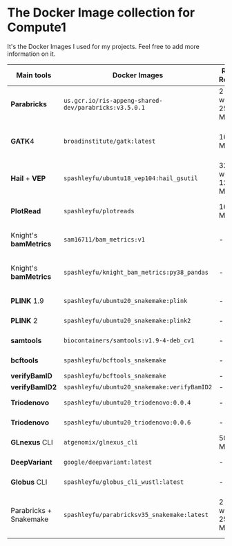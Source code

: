 # The Docker Image collection for Compute1

It's the Docker Images I used for my projects. Feel free to add more information on it.

| Main tools | Docker Images | Required Resources | dockerhub | Image size | Detail/Note |
| ---------- | ------------- | ------------------ | --------- | ---------- | ----------- |
| **Parabricks** | `us.gcr.io/ris-appeng-shared-dev/parabricks:v3.5.0.1` | 2 GPU with 256GB MEM | - | 3.78 GB | v3.5.0.1, [RIS doc](https://docs.ris.wustl.edu/doc/compute/recipes/tools/parabricks-quickstart.html) |
| **GATK**4 | `broadinstitute/gatk:latest` | 16GB MEM | [broadinstitute/gatk](https://hub.docker.com/r/broadinstitute/gatk/) | 1.64 GB | GATK 4.x and Picard, September 16, 2021 latest version is v4.2.2.0 |
| **Hail** + **VEP** | `spashleyfu/ubuntu18_vep104:hail_gsutil` | 32 CPU with 128GB MEM | [spashleyfu/ubuntu18_vep104](https://hub.docker.com/repository/docker/spashleyfu/ubuntu18_vep104) | 1.93 GB | Hail with VEP and JupyterLab, bgzip |
| **PlotRead** | `spashleyfu/plotreads` | 16GB MEM | [spashleyfu/plotreads](https://hub.docker.com/repository/docker/spashleyfu/plotreads) | 1.02 GB | plotRead with Python 2.7 && conda 4.8.4 && samtools 1.11 |
| Knight's **bamMetrics** | `sam16711/bam_metrics:v1` | - | [sam16711/bam_metrics](https://hub.docker.com/r/sam16711/bam_metrics) | 113.43 MB | Python 2.7; Suit for run bamMetrics alone |
| Knight's **bamMetrics** | `spashleyfu/knight_bam_metrics:py38_pandas` | - | [sam16711/bam_metrics](https://hub.docker.com/r/sam16711/bam_metrics) | 113.43 MB | with Python 3.8 and Pandas; Suit for running [mergeBamMetrics.py](https://github.com/jinlab-washu/Jin-lab.manual/blob/master/quality_control_analyses/create_bamMetrics.md#mergebammetricspy) |
| **PLINK** 1.9 | `spashleyfu/ubuntu20_snakemake:plink` | - | [spashleyfu/ubuntu20_snakemake](https://hub.docker.com/repository/docker/spashleyfu/ubuntu20_snakemake) | 991.89 MB | PLINK 1.9 with Sankemake |
| **PLINK** 2 | `spashleyfu/ubuntu20_snakemake:plink2` | - | [spashleyfu/ubuntu20_snakemake](https://hub.docker.com/repository/docker/spashleyfu/ubuntu20_snakemake) | 1014.88 MB | PLINK 2.0 with Sankemake |
| **samtools** | `biocontainers/samtools:v1.9-4-deb_cv1` | - | [biocontainers/samtools](https://hub.docker.com/r/biocontainers/samtools) | 244.41 MB | v1.9 |
| **bcftools** | `spashleyfu/bcftools_snakemake` | - | [spashleyfu/bcftools_snakemake](https://hub.docker.com/repository/docker/spashleyfu/bcftools_snakemake) | 928.23 MB | bcftools 1.12 with Sankemake |
| **verifyBamID** | `spashleyfu/bcftools_snakemake` | - | [spashleyfu/bcftools_snakemake](https://hub.docker.com/repository/docker/spashleyfu/bcftools_snakemake) | 1.19 GB | |
| **verifyBamID2** | `spashleyfu/ubuntu20_snakemake:verifyBamID2` | - | [spashleyfu/ubuntu20_snakemake](https://hub.docker.com/repository/docker/spashleyfu/ubuntu20_snakemake) | 1.01 GB | |
| **Triodenovo** | `spashleyfu/ubuntu20_triodenovo:0.0.4` | - | [spashleyfu/ubuntu20_triodenovo](https://hub.docker.com/repository/docker/spashleyfu/ubuntu20_triodenovo) | 174.39 MB | Triodenovo v0.0.4 |
| **Triodenovo** | `spashleyfu/ubuntu20_triodenovo:0.0.6` | - | [spashleyfu/ubuntu20_triodenovo](https://hub.docker.com/repository/docker/spashleyfu/ubuntu20_triodenovo) | 172.88 MB | Triodenovo v0.0.6 |
| **GLnexus** CLI | `atgenomix/glnexus_cli` | 500GB+ MEM | [atgenomix/glnexus_cli](https://hub.docker.com/r/atgenomix/glnexus_cli) | 107.51 MB | |
| **DeepVariant** | `google/deepvariant:latest` | - | [google/deepvariant](https://hub.docker.com/r/google/deepvariant) | 3.28 GB | Sep 16, 2021 latest version is v1.2.0 |
| **Globus** CLI | `spashleyfu/globus_cli_wustl:latest` | - | [spashleyfu/globus_cli_wustl](https://hub.docker.com/repository/docker/spashleyfu/globus_cli_wustl) | 260.74 MB | For Transfering files |
| Parabricks + Snakemake | `spashleyfu/parabricksv35_snakemake:latest` | 2 GPU with 256GB MEM | - | 7.05 GB | Parabricks v3.5.0.1 + Snakemake v6.6.0, For snakemake use only, Detail see [RIS doc](https://docs.ris.wustl.edu/doc/compute/recipes/tools/parabricks-quickstart.html) |

